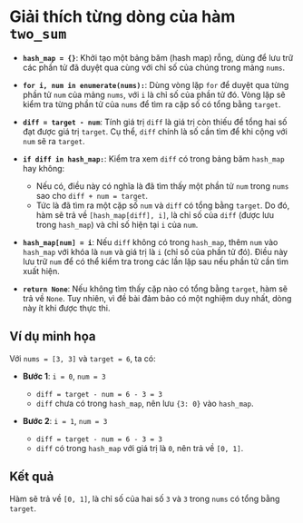 # Giải thích từng dòng của hàm `two_sum`

- **`hash_map = {}`**: Khởi tạo một bảng băm (hash map) rỗng, dùng để lưu trữ các phần tử đã duyệt qua cùng với chỉ số của chúng trong mảng `nums`.

- **`for i, num in enumerate(nums):`**: Dùng vòng lặp `for` để duyệt qua từng phần tử `num` của mảng `nums`, với `i` là chỉ số của phần tử đó. Vòng lặp sẽ kiểm tra từng phần tử của `nums` để tìm ra cặp số có tổng bằng `target`.

- **`diff = target - num`**: Tính giá trị `diff` là giá trị còn thiếu để tổng hai số đạt được giá trị `target`. Cụ thể, `diff` chính là số cần tìm để khi cộng với `num` sẽ ra `target`.

- **`if diff in hash_map:`**: Kiểm tra xem `diff` có trong bảng băm `hash_map` hay không:
  - Nếu có, điều này có nghĩa là đã tìm thấy một phần tử `num` trong `nums` sao cho `diff + num = target`.
  - Tức là đã tìm ra một cặp số `num` và `diff` có tổng bằng `target`. Do đó, hàm sẽ trả về `[hash_map[diff], i]`, là chỉ số của `diff` (được lưu trong `hash_map`) và chỉ số hiện tại `i` của `num`.

- **`hash_map[num] = i`**: Nếu `diff` không có trong `hash_map`, thêm `num` vào `hash_map` với khóa là `num` và giá trị là `i` (chỉ số của phần tử đó). Điều này lưu trữ `num` để có thể kiểm tra trong các lần lặp sau nếu phần tử cần tìm xuất hiện.

- **`return None`**: Nếu không tìm thấy cặp nào có tổng bằng `target`, hàm sẽ trả về `None`. Tuy nhiên, vì đề bài đảm bảo có một nghiệm duy nhất, dòng này ít khi được thực thi.

## Ví dụ minh họa
Với `nums = [3, 3]` và `target = 6`, ta có:

- **Bước 1**: `i = 0`, `num = 3`
  - `diff = target - num = 6 - 3 = 3`
  - `diff` chưa có trong `hash_map`, nên lưu `{3: 0}` vào `hash_map`.

- **Bước 2**: `i = 1`, `num = 3`
  - `diff = target - num = 6 - 3 = 3`
  - `diff` có trong `hash_map` với giá trị là `0`, nên trả về `[0, 1]`.

## Kết quả
Hàm sẽ trả về `[0, 1]`, là chỉ số của hai số `3` và `3` trong `nums` có tổng bằng `target`.
